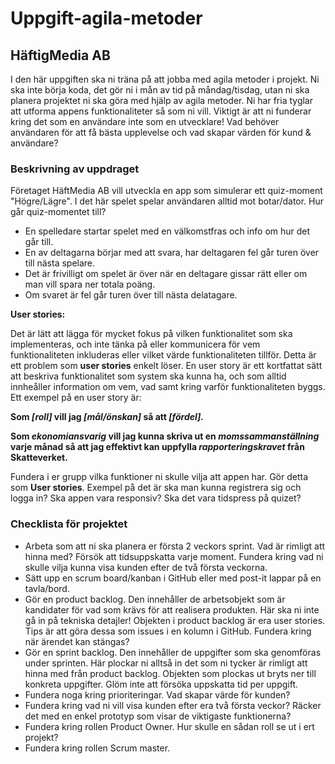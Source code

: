 # Uppgift-agila-metoder

## HäftigMedia AB

I den här uppgiften ska ni träna på att jobba med agila metoder i projekt. Ni ska inte börja koda, det gör ni i mån av tid på måndag/tisdag, utan ni ska planera projektet ni ska göra med hjälp av agila metoder. Ni har fria tyglar att utforma appens funktionaliteter så som ni vill. Viktigt är att ni funderar kring det som en användare inte som en utvecklare! Vad behöver användaren för att få bästa upplevelse och vad skapar värden för kund & användare?

### Beskrivning av uppdraget
Företaget HäftMedia AB vill utveckla en app som simulerar ett quiz-moment "Högre/Lägre". I det här spelet spelar användaren alltid mot botar/dator.
Hur går quiz-momentet till?
* En spelledare startar spelet med en välkomstfras och info om hur det går till.
* En av deltagarna börjar med att svara, har deltagaren fel går turen över till nästa spelare.
* Det är frivilligt om spelet är över när en deltagare gissar rätt eller om man vill spara ner totala poäng.
* Om svaret är fel går turen över till nästa delatagare.

**User stories:**

Det är lätt att lägga för mycket fokus på vilken funktionalitet som ska implementeras, och inte tänka på eller kommunicera för vem funktionaliteten inkluderas eller vilket värde funktionaliteten tillför. Detta är ett problem som **user stories** enkelt löser.
En user story är ett kortfattat sätt att beskriva funktionalitet som system ska kunna ha, och som alltid innheåller information om vem, vad samt kring varför funktionaliteten byggs. Ett exempel på en user story är:

**Som *[roll]* vill jag *[mål/önskan]* så att *[fördel].***

**Som *ekonomiansvarig* vill jag kunna skriva ut en *momssammanställning* varje månad så att jag effektivt kan uppfylla *rapporteringskravet* från Skatteverket.**

Fundera i er grupp vilka funktioner ni skulle vilja att appen har. Gör detta som **User stories**. Exempel på det är ska man kunna registrera sig och logga in? Ska appen vara responsiv? Ska det vara tidspress på quizet?

### Checklista för projektet
* Arbeta som att ni ska planera er första 2 veckors sprint. Vad är rimligt att hinna med? Försök att tidsuppskatta varje moment. Fundera kring vad ni skulle vilja kunna visa kunden efter de två första veckorna.
* Sätt upp en scrum board/kanban i GitHub eller med post-it lappar på en tavla/bord.
* Gör en product backlog. Den innehåller de arbetsobjekt som är kandidater för vad som krävs för att realisera produkten. Här ska ni inte gå in på tekniska detajler! Objekten i product backlog är era user stories. Tips är att göra dessa som issues i en kolumn i GitHub. Fundera kring när ärendet kan stängas?
* Gör en sprint backlog. Den innehåller de uppgifter som ska genomföras under sprinten. Här plockar ni alltså in det som ni tycker är rimligt att hinna med från product backlog. Objekten som plockas ut bryts ner till konkreta uppgifter. Glöm inte att försöka uppskatta tid per uppgift.
* Fundera noga kring prioriteringar. Vad skapar värde för kunden?
* Fundera kring vad ni vill visa kunden efter era två första veckor? Räcker det med en enkel prototyp som visar de viktigaste funktionerna?
* Fundera kring rollen Product Owner. Hur skulle en sådan roll se ut i ert projekt?
* Fundera kring rollen Scrum master. 



